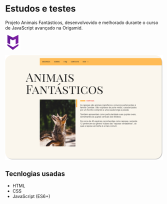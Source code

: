 # Estudos e testes

Projeto Animais Fantásticos, desenvolvovido e melhorado durante o curso de JavaScript avançado na Origamid.

![alt text](https://github.com/adam-p/markdown-here/raw/master/src/common/images/icon48.png "Logo Title Text 1")

![Projeto Animais Fantásticos](img/animais-bg.png "Animais Fantásticos")

## Tecnlogias usadas

- HTML
- CSS
- JavaScript (ES6+)
